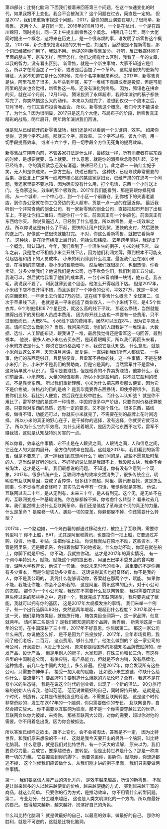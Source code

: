 第四部分：比特化脑洞
下面我们接着来回答第三个问题，在这个快速变化的时代，如果我跟不上变化，我会不会被淘汰？
这个问题在过去，简直是一定的。
但是2017，我们来重新审视这个问题。
2017，最快的商业演变在哪儿？很简单，新零售。
这两个人，是在同一天，2016年的10月13号，一个是在杭州，一个是在四川绵阳，同时提出，同一天上午提出新零售这个概念。
相隔几千公里，两个大佬同时提出一个概念，这将来在历史上，是一个很麻烦的事，谁发明了新零售这个概念。
2017年，新杀进来抢发明权的又有一位，刘强东，当然他是不提新零售，那个词已经被你们用了，我就不用。
他提的叫新零售革命。
好吧，反正我媒体圈子里面的朋友写，京东怎样，阿里怎样，他们之间有什么区别，我看了一年的文章，以我的智力，没有看出区别。
新零售，就是一个新生事物，大家不知道它是什么，所以才在前面加了一个新，或者是后面加了一个革命。
这就是很快的更新的特征，大家不知道它是什么的时候，先命个名字用起来再说。
2017年，新零售真是快，阿里布局了很多，从年头到年尾，买了一堆线下商超或者是投资，但是可能阿里的朋友也会觉得，新零售这一局，还没有演化到终局。
因为，腾讯也在拼命的买，就在半个月前，12月15号。
腾讯投资了永辉超市，我跨年演讲的稿子都快写完了，你突然搞这么大的动作。
本来以为就完了，没想到仅仅一个周末之后，12月18号，他们又宣布投资唯品会。
所以，新零售这个概念，我们今天不能讲全了，为什么？因为很明显，2017只是这几个大佬，布局布子的阶段，新零售真正精彩的战局，明年展开，明年跨年演讲我们再讲。

但是就从已经铺开的新零售战场，我们还是可以看到一个关键词，效率。
如果你觉得，这两个字不过瘾，那就三个字，高效率。
三个字不过瘾，该九个吧，用一切手段提高效率。
或者十六个字，用一切手段全方位无死角的提高效率。

新零售战车隆隆向前，不管各家打法是什么样，最终就一样，所有消费者在买东西的时候，是想要就要，马上就要。
什么意思，就是你的消费欲念刚刚升起，支付已经结束。
你的消费欲念还没有消退，快递已经上门。此之谓一
一骑红尘妃子笑，无人知是快递来。一念方生起，快递已敲门。
这种快，已经导致非常重要的后果，据说北上广深等一线城市核心区的某些家庭妇女，已经严肃的在思考一个问题，我还家里要不要冰箱，因为确实没有什么用，打个电话，东西一个小时送上门。
在商家这头，效率的那个极致劲，2017年我们能看到，那是要跟你抵死缠绵。
从一个城市，一个中心仓，到一个小区一个前置仓，到你楼下的夫妻老婆店，到你办公室就在你工位旁边的无人超市，货是一点一点的在逼近你。
最近我听到一个非常奇葩的创业公司，有一家新零售的创业公司，直接把超市开到了出租车上，不是让你扫二维码，而是你打一个车，前面真正有一个供应包，前面真正有东西给你买。
你说货逼近人，已经到了什么程度，所以新零售，是一场效率之战。
所以你说这是有什么了不起，更快的让用户找到货，更快的支付，然后更快的送上门，好像这一仗很快就能打完。
不对，你这么看新零售，就把它看简单了。
这种快，是在所有纬度上展开的，包括认知纬度。
去年跨年演讲，我提出了一个概念，叫认知战，今年，我们看到了一个活生生的例子，小米的线下店。
四年之前，我是绝对不相信小米会开线下店，因为他们利润太薄，薄到根本不可能支付起店租和线下的人员成本。
小米的利润薄到什么程度，最近我们正在跟小米谈，在得到的商店里，卖小米的智能音响。
然后我们就很高兴，也很热情，你看卖货，分多少给我们？他说我们是大公司，也不欺负你们，我们利润五五分成。
我说可以，然后就给我看了他们的成本表，一台小米音响赚一块钱，他五毛，我五毛，我说我不要了。
利润就薄到这个层面，他怎么开得起线下店。
但是2017年，小米线下店不仅开得不错，而且达到了一个神奇的公司，平效27万，就是一平米的店面面积，一年卖出去价值27万的货，这在线下零售什么概念？
全球第二，仅次于苹果线下店。
也就是说一平米创造了商业收入，一个小米线下店，是4.5个优衣库，6个海底捞和6.7个星巴克，就这么高的线下平效。
那这么挣钱，当然就能搞得出线下的房租和人员成本费用。
因为你开线上店也一样要有一些费用，只不过很低而已，大概8%。
小米线下店的费用率，居然可以压在8%，因为它平效太高。请问它怎么做到的？
当然，我问来问去，他们的人跟我讲了一堆理由，大数据、选址、人工智能布货，跟我讲了一堆，最后我觉得还是雷军这一句回答，最到根本。
他说，很多人进小米店去买东西，是闭着眼睛买，所以我们再回头来看，小米的方法是什么？
你说它是价格战略？不，我说它是认知战。
什么意思，就是小米创业这么多年，天天讲月月讲，反复讲，一直讲到我们所有人都信它。
一件事，他们的东西足够好，且足够便宜，且雷军不挣你的钱，这一件事情，不是在替小米打广告，小米并不是我们的赞助商，但是它是真的。
当然雷军并不是雷锋，这哥俩早就不认识了。
雷军是要赚钱，但是他真的不靠卖货赚钱，他靠什么，我们前面讲，小米游戏，大量的增值服务，所以小米是盈利的，只不过它盈利的模式，不是靠卖东西。
所以我们重新理解，小米为什么把东西卖那么便宜，因为它不是价格战，价格战的目的是啥？
是我毕竟要靠东西挣钱，即使挣得很少。
我是要你们比较，我比别人便宜，然后我在比较中胜出。
而什么叫认知战？
就是你不用比了，雷军梦想的是这样一种情景，中国的很多中产阶级，只要你对价格还算敏感，只要你对东西的品质，还有一定的要求，又不是个性化。
很多东西，插线板，做得不错，功能还可以，你就买小米就完了，不需要在别的品牌上花时间选择。
所以小米的真正的野心在于，是干掉你的选择，没有选择，你就买它就可以了。
所以为什么它的平效高，为什么闭着眼买，是因为买他东西不吃亏，雷军不赚我钱，这就是认知战特别厉害的一点。

所以你看，效率这件事情，它不止是在人跟货之间，人跟钱之间，人和信息之间，它还在人的大脑内展开。
全方位的效率在提高。这就是2017年，我们看到的新零售，但是不要忘了，这一趴我们到底想问什么？
我们问的是，那些不愿意赶时髦的人，这当然是好听的说法，不好听的说法就是我跟不上，我没那么快，我会不会被淘汰，这才是这一趴，我们最想说的问题。
不知道，你有没有注意到一个现象，2017年，很多传统产业，互联网冲击的效率突然消失了，很多传统企业，明明没有互联网基因，变成了香饽饽，很多线下商超，阿里、腾讯都要抢，这是怎么回事，你不觉得有点奇怪吗？
其实马云今年有一句话，我觉得就是答案。
他说，互联网过去二十年，是从无到有，未来三十年，是从有到无。这个无，是无处不在的，互联网变成一种基础设施，你连躲都躲不掉，你考虑什么转型？
看来过去几年，我们虽然嘴上说什么互联网革命，我们还是低估了革命这个词的真正的力量。
什么是革命？
是席卷一切人，裹胁一切的变革，你躲都躲不掉，你还需要什么转型？

2017年，一个路边摊，一个烤白薯的都通过移动支付，被拉上了互联网，需要你转型吗？
你不上船，BAT，尤其是阿里和腾讯，也要拉你一把上船，它要通过并购、投资、地推、补贴，生把你往上拉。
你说我就站在原地不动，这些资本，不管是阿里系，还是腾讯系，会指着你脚下的地板说，什么你动不动，你现在就在船上，你脚下就是甲板。
你不动，我就拉你动。
这才是2017年的真实情况。
有一个词今年特别火，赋能，赋能这个词的提出者，
阿里巴巴学术委员会的曾鸣教授，湖畔大学教育长，他说了一句话，
他说未来时代的竞争，
最重要的不是你拥有多少资本，
而是你能调动多少资本。
这话说得其实也挺奇怪的，你不是我的人，你不是我公司的，
我凭什么能够调动你，答案就在那两个字，赋能。
如果你不能，我能让你能，你会不会听我的，
这是阿里、腾讯这样的巨头，对于小公司的态度。
那作为一个小公司呢，我现在不需要什么互联网转型，
我只需要在这些巨头伸过来的那些手之中，选择一个，我就完成了互联网转型，
我只要完成了赋能，我就可以拥有你的基因，
这是2017年大规模发生的事情。
我们来举一个例子，有一个出行品牌叫90分，突然这两年崛起，崛起到什么程度？
2017年双十一这一天，他们是箱包类目，就做旅行箱，
箱包类目全网第一，这一家品牌，创意就两年。
请问第二名是谁？
是我们都知道的那个品牌，新秀丽，
新秀丽这是一百年的公司，在中国深耕了三十年，2017年不好意思，你屈居第二。
那这一家公司什么来历，你说他这么好，
是不是因为广告投放好，2017年，全年市场费用，我问了他们老板，二百万，
这点费用，够什么推广，他怎么做到的？
这一家公司的母公司，开润股份，A股上市公司，
原来都是给国外的那些知名品牌做贴牌的，研发产品、设计产品，
但是用别人的牌子，大家知道，在珠三角和长三角，有这样典型的中国制造公司，
有供应链，有产品能力，但就是不会内销，没有品牌化。
这种焦虑，前几年在中国的大地上，多么普遍。
但是2017年，你会发现所有这些公司，只需要你伸伸手，
接受一加大老的赋能，
比如说小米生态链，你缺什么给你什么，要流量吗？
要品牌吗？要制造什么爆款的方法论吗？全有。
我这不是在夸小米的生态链，
我是在说这个时代的创业者，出现了一个新的活法。
90分旅行箱的创始人告诉我，他叫范范，
范范说做最好的自己，同时保持开放。
这就是这个时代，制造有，尤其是传统制造业的活法，不需要互联网转型。
这是这个时代非常奇妙的，发生在2017年的一个脑洞，你只需要做你的专长。
互联网世界，自然会把它放大。
你不需要以互联网为彼岸，那不是一个你需要穿越过去的世界。互联网会以你为彼岸，来找你。
那些互联网大公司，对你的需要，超过你对他的需要。你不用着急出发，因为你会被抵达。

所以答案已经呼之欲出，跟不上变化，会不会被淘汰，答案是不一定，
因为比特世界，和我们原来想像的不一样，
这就是我今天要开出的另外一个脑洞，叫比特化脑洞。
什么意思，就是我们对比特世界，有一个天大的误解，
原来以为，我们要费尽力量，变成它，要穿越进去，要转型。
但是比特世界是什么？那是一种席卷一切的力量。
它要匍匐到你的脚下，
他要包裹你，裹胁你，赋能你，你想逃都逃不掉，
这个时候我们应该做什么，从我们刚才讲的例子里面，
我们只需要做两件事情。

第一，
我们要坚信人类产业的演化方向，
是效率越来越高，所谓的新零售，
不就是让越来越多的人以越来越便宜的价格，越来越便捷的方式，
买到越来越丰富的商品，就这么简单。
只要你的行为方式，是推动效率，
你不用管什么转型问题。
第二，
专业划分，分工越来越细，
这也是人类文明演化的一个方向，所以做最好的自己。
做得越来越新，越来越好，扮演好自己的角色。

什么叫比特化脑洞？
就是做最好的自己，以最高的效率，做最好的自己。
那你的胜利，就是不可逆的，这就是比特化脑洞。

